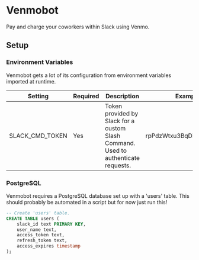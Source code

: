 # Venmobot
Pay and charge your coworkers within Slack using Venmo.

## Setup
### Environment Variables
Venmobot gets a lot of its configuration from environment variables imported at runtime.

| Setting | Required | Description | Example |
| ------- | -------- | ----------- | ------- |
| SLACK_CMD_TOKEN | Yes | Token provided by Slack for a custom Slash Command.  Used to authenticate requests. | rpPdzWtxu3BqDZM8bi4r8yfA |

### PostgreSQL
Venmobot requires a PostgreSQL database set up with a 'users' table.  This should
probably be automated in a script but for now just run this!

```sql
-- Create 'users' table.
CREATE TABLE users (
    slack_id text PRIMARY KEY,
    user_name text,
    access_token text,
    refresh_token text,
    access_expires timestamp
);
```
